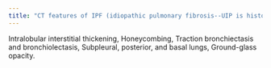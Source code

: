 ```yaml
---
title: "CT features of IPF (idiopathic pulmonary fibrosis--UIP is histology pattern)?"
---
```

Intralobular interstitial thickening, Honeycombing, Traction bronchiectasis and bronchiolectasis, Subpleural, posterior, and basal lungs, Ground-glass opacity.

